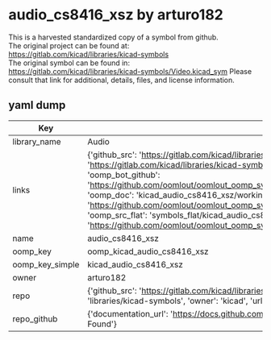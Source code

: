 # audio_cs8416_xsz by arturo182  
This is a harvested standardized copy of a symbol from github.  
The original project can be found at:  
https://gitlab.com/kicad/libraries/kicad-symbols  
The original symbol can be found in:
https://gitlab.com/kicad/libraries/kicad-symbols/Video.kicad_sym
Please consult that link for additional, details, files, and license information.  
## yaml dump  
| Key | Value |  
| --- | --- |  
| library_name | Audio |  
| links | {'github_src': 'https://gitlab.com/kicad/libraries/kicad-symbols/Video.kicad_sym', 'github_src_repo': 'https://gitlab.com/kicad/libraries/kicad-symbols', 'oomp_bot': 'kicad_audio_cs8416_xsz/working', 'oomp_bot_github': 'https://github.com/oomlout/oomlout_oomp_symbol_bot/tree/main/kicad_audio_cs8416_xsz/working', 'oomp_doc': 'kicad_audio_cs8416_xsz/working', 'oomp_doc_github': 'https://github.com/oomlout/oomlout_oomp_symbol_doc/tree/main/kicad_audio_cs8416_xsz/working', 'oomp_src_flat': 'symbols_flat/kicad_audio_cs8416_xsz/working', 'oomp_src_flat_github': 'https://github.com/oomlout/oomlout_oomp_symbol_src/tree/main/kicad_audio_cs8416_xsz/working'} |  
| name | audio_cs8416_xsz |  
| oomp_key | oomp_kicad_audio_cs8416_xsz |  
| oomp_key_simple | kicad_audio_cs8416_xsz |  
| owner | arturo182 |  
| repo | {'github_src': 'https://gitlab.com/kicad/libraries/kicad-symbols/Video.kicad_sym', 'name': 'libraries/kicad-symbols', 'owner': 'kicad', 'url': 'https://gitlab.com/kicad/libraries/kicad-symbols'} |  
| repo_github | {'documentation_url': 'https://docs.github.com/rest/repos/repos#get-a-repository', 'message': 'Not Found'} |  


